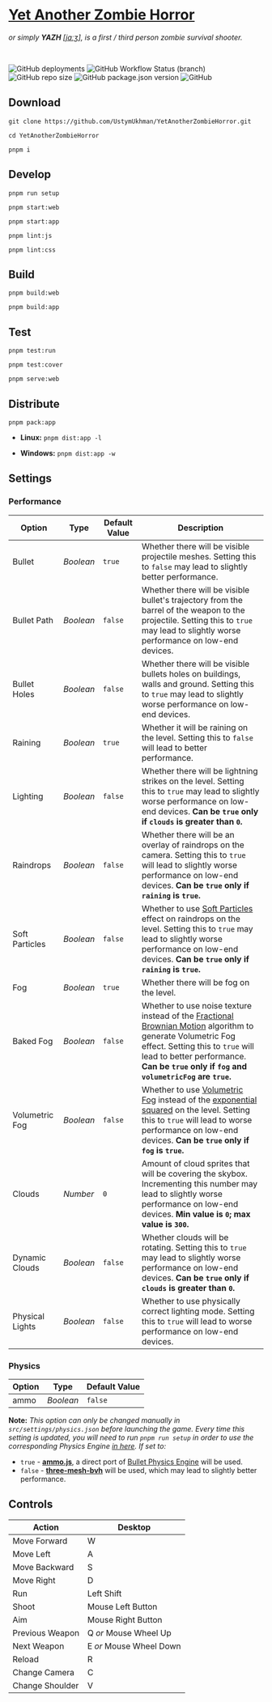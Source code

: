 # [Yet Another Zombie Horror](http://35.158.218.205/experiments/YetAnotherZombieHorror/) #
*or simply ***YAZH*** [[jɑːʒ](http://35.158.218.205/experiments/YetAnotherZombieHorror/assets/sounds/YAZH.mp3)], is a first / third person zombie survival shooter.*

<br />

![GitHub deployments](https://img.shields.io/github/deployments/UstymUkhman/YetAnotherZombieHorror/github-pages)
![GitHub Workflow Status (branch)](https://img.shields.io/github/workflow/status/UstymUkhman/YetAnotherZombieHorror/Check%20commit%20message%20style/main)
![GitHub repo size](https://img.shields.io/github/repo-size/UstymUkhman/YetAnotherZombieHorror)
![GitHub package.json version](https://img.shields.io/github/package-json/v/UstymUkhman/YetAnotherZombieHorror)
![GitHub](https://img.shields.io/github/license/UstymUkhman/YetAnotherZombieHorror)

## Download ##

`git clone https://github.com/UstymUkhman/YetAnotherZombieHorror.git`

`cd YetAnotherZombieHorror`

`pnpm i`

## Develop ##

`pnpm run setup`

`pnpm start:web`

`pnpm start:app`

`pnpm lint:js`

`pnpm lint:css`

## Build ##

`pnpm build:web`

`pnpm build:app`

## Test ##

`pnpm test:run`

`pnpm test:cover`

`pnpm serve:web`

## Distribute ##

`pnpm pack:app`

  - **Linux:** `pnpm dist:app -l`

  - **Windows:** `pnpm dist:app -w`

## Settings ##

### Performance ###

| Option          | Type      | Default Value | Description |
| --------------- | --------- | ------------- | ----------- |
| Bullet          | *Boolean* | `true`        | Whether there will be visible projectile meshes. Setting this to `false` may lead to slightly better performance. |
| Bullet Path     | *Boolean* | `false`       | Whether there will be visible bullet's trajectory from the barrel of the weapon to the projectile. Setting this to `true` may lead to slightly worse performance on low-end devices. |
| Bullet Holes    | *Boolean* | `false`       | Whether there will be visible bullets holes on buildings, walls and ground. Setting this to `true` may lead to slightly worse performance on low-end devices. |
| Raining         | *Boolean* | `true`        | Whether it will be raining on the level. Setting this to `false` will lead to better performance. |
| Lighting        | *Boolean* | `false`       | Whether there will be lightning strikes on the level. Setting this to `true` may lead to slightly worse performance on low-end devices. **Can be `true` only if `clouds` is greater than `0`.** |
| Raindrops       | *Boolean* | `false`       | Whether there will be an overlay of raindrops on the camera. Setting this to `true` will lead to slightly worse performance on low-end devices. **Can be `true` only if `raining` is `true`.** |
| Soft Particles  | *Boolean* | `false`       | Whether to use [Soft Particles](https://developer.download.nvidia.com/whitepapers/2007/SDK10/SoftParticles_hi.pdf) effect on raindrops on the level. Setting this to `true` may lead to slightly worse performance on low-end devices. **Can be `true` only if `raining` is `true`.** |
| Fog             | *Boolean* | `true`        | Whether there will be fog on the level. |
| Baked Fog       | *Boolean* | `false`       | Whether to use noise texture instead of the [Fractional Brownian Motion](https://www.iquilezles.org/www/articles/fbm/fbm.htm) algorithm to generate Volumetric Fog effect. Setting this to `true` will lead to better performance. **Can be `true` only if `fog` and `volumetricFog` are `true`.** |
| Volumetric Fog  | *Boolean* | `false`       | Whether to use [Volumetric Fog](https://www.gamedeveloper.com/programming/atmospheric-scattering-and-volumetric-fog-algorithm-part-1) instead of the [exponential squared](https://threejs.org/docs/#api/en/scenes/FogExp2) on the level. Setting this to `true` will lead to worse performance on low-end devices. **Can be `true` only if `fog` is `true`.** |
| Clouds         | *Number*  | `0`            | Amount of cloud sprites that will be covering the skybox. Incrementing this number may lead to slightly worse performance on low-end devices. **Min value is `0`; max value is `300`.** |
| Dynamic Clouds  | *Boolean* | `false`       | Whether clouds will be rotating. Setting this to `true` may lead to slightly worse performance on low-end devices. **Can be `true` only if `clouds` is greater than `0`.** |
| Physical Lights | *Boolean* | `false`       | Whether to use physically correct lighting mode. Setting this to `true` will lead to worse performance on low-end devices. |

### Physics ###

| Option | Type      | Default Value |
| ------ | --------- | ------------- |
| ammo   | *Boolean* | `false`       |

**Note:** *This option can only be changed manually in `src/settings/physics.json` before launching the game. Every time this setting is updated, you will need to run `pnpm run setup` in order to use the corresponding Physics Engine [in here](https://github.com/UstymUkhman/YetAnotherZombieHorror/blob/main/src/physics/index.ts). If set to:*

  - `true` - [**ammo.js**](https://github.com/kripken/ammo.js), a direct port of [Bullet Physics Engine](https://pybullet.org/) will be used.
  - `false` - [**three-mesh-bvh**](https://github.com/gkjohnson/three-mesh-bvh) will be used, which may lead to slightly better performance.

## Controls ##

| Action          | Desktop                 |
| --------------- | ----------------------- |
| Move Forward    | W                       |
| Move Left       | A                       |
| Move Backward   | S                       |
| Move Right      | D                       |
| Run             | Left Shift              |
| Shoot           | Mouse Left Button       |
| Aim             | Mouse Right Button      |
| Previous Weapon | Q *or* Mouse Wheel Up   |
| Next Weapon     | E *or* Mouse Wheel Down |
| Reload          | R                       |
| Change Camera   | C                       |
| Change Shoulder | V                       |
